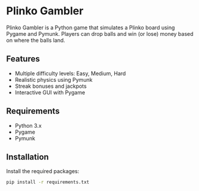 # Plinko Gambler

Plinko Gambler is a Python game that simulates a Plinko board using Pygame and Pymunk. Players can drop balls and win (or lose) money based on where the balls land.

## Features

- Multiple difficulty levels: Easy, Medium, Hard
- Realistic physics using Pymunk
- Streak bonuses and jackpots
- Interactive GUI with Pygame

## Requirements

- Python 3.x
- Pygame
- Pymunk

## Installation

Install the required packages:

```bash
pip install -r requirements.txt
